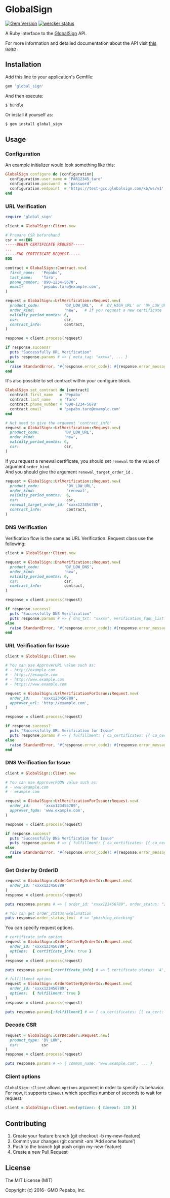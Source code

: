 # GlobalSign

[![Gem Version](https://badge.fury.io/rb/global_sign.svg)](https://badge.fury.io/rb/global_sign)
[![wercker status](https://app.wercker.com/status/8cf8771f0da8bc4f1ea0adc8eb65b295/s/master "wercker status")](https://app.wercker.com/project/byKey/8cf8771f0da8bc4f1ea0adc8eb65b295)

A Ruby interface to the [GlobalSign](https://www.globalsign.com/) API.

For more information and detailed documentation about the API visit [this page](https://www.globalsign.com/en/resources/apis/api-documentation/) .

## Installation

Add this line to your application's Gemfile:

```ruby
gem 'global_sign'
```

And then execute:

```
$ bundle
```

Or install it yourself as:

```
$ gem install global_sign
```

## Usage

### Configuration

An example initializer would look something like this:

```ruby
GlobalSign.configure do |configuration|
  configuration.user_name = 'PAR12345_taro'
  configuration.password  = 'password'
  configuration.endpoint  = 'https://test-gcc.globalsign.com/kb/ws/v1'
end
```

### URL Verification

```ruby
require 'global_sign'

client = GlobalSign::Client.new

# Prepare CSR beforehand
csr = <<-EOS
-----BEGIN CERTIFICATE REQUEST-----
...
-----END CERTIFICATE REQUEST-----
EOS

contract = GlobalSign::Contract.new(
  first_name:   'Pepabo',
  last_name:    'Taro',
  phone_number: '090-1234-5678',
  email:        'pepabo.taro@example.com',
)

request = GlobalSign::UrlVerification::Request.new(
  product_code:           'DV_LOW_URL',   # 'DV_HIGH_URL' or 'DV_LOW_URL'
  order_kind:             'new',   # If you request a new certificate
  validity_period_months: 6,
  csr:                    csr,
  contract_info:          contract,
)

response = client.process(request)

if response.success?
  puts "Successfully URL Verification"
  puts response.params # => { meta_tag: "xxxxx", ... }
else
  raise StandardError, "#{response.error_code}: #{response.error_message}"
end
```

It's also possible to set contract within your configure block.

```ruby
GlobalSign.set_contract do |contract|
  contract.first_name   = 'Pepabo'
  contract.last_name    = 'Taro'
  contract.phone_number = '090-1234-5678'
  contract.email        = 'pepabo.taro@example.com'
end

# Not need to give the argument 'contract_info'
request = GlobalSign::UrlVerification::Request.new(
  product_code:           'DV_LOW_URL',
  order_kind:             'new',
  validity_period_months: 6,
  csr:                    csr,
)
```

If you request a renewal certificate, you should set `renewal` to the value of argument `order_kind`.  
And you should give the argument `renewal_target_order_id` .

```ruby
request = GlobalSign::UrlVerification::Request.new(
  product_code:            'DV_LOW_URL',
  order_kind:              'renewal',
  validity_period_months:  6,
  csr:                     csr,
  renewal_target_order_id: 'xxxx123456789',
  contract_info:           contract,
)
```

### DNS Verification

Verification flow is the same as URL Verification. Request class use the following:

```ruby
client = GlobalSign::Client.new

request = GlobalSign::DnsVerification::Request.new(
  product_code:           'DV_LOW_DNS',
  order_kind:             'new',
  validity_period_months: 6,
  csr:                    csr,
  contract_info:          contract,
)

response = client.process(request)

if response.success?
  puts "Successfully DNS Verification"
  puts response.params # => { dns_txt: "xxxxx", verification_fqdn_list: ['example.com', 'www.example.com'], ... }
else
  raise StandardError, "#{response.error_code}: #{response.error_message}"
end
```

### URL Verification for Issue

```ruby
client = GlobalSign::Client.new

# You can use ApproverURL value such as:
# - http://example.com
# - https://example.com
# - http://www.example.com
# - https://www.example.com

request = GlobalSign::UrlVerificationForIssue::Request.new(
  order_id:     'xxxx123456789',
  approver_url: 'http://example.com',
)

response = client.process(request)

if response.success?
  puts "Successfully URL Verification for Issue"
  puts response.params # => { fulfillment: { ca_certificates: [{ ca_cert: "xxxxx" }, ...]}, ... }
else
  raise StandardError, "#{response.error_code}: #{response.error_message}"
end
```

### DNS Verification for Issue

```ruby
client = GlobalSign::Client.new

# You can use ApproverFQDN value such as:
# - www.example.com
# - example.com

request = GlobalSign::UrlVerificationForIssue::Request.new(
  order_id:      'xxxx123456789',
  approver_fqdn: 'www.example.com',
)

response = client.process(request)

if response.success?
  puts "Successfully DNS Verification for Issue"
  puts response.params # => { fulfillment: { ca_certificates: [{ ca_cert: "xxxxx" }, ...]}, ... }
else
  raise StandardError, "#{response.error_code}: #{response.error_message}"
end
```

### Get Order by OrderID

```ruby
request = GlobalSign::OrderGetterByOrderId::Request.new(
  order_id: 'xxxx123456789'
)
response = client.process(request)

puts response.params # => { order_id: "xxxx123456789", order_status: "2", ... }

# You can get order_status explanation
puts response.order_status_text  # => "phishing_checking"
```

You can specify request options.

```ruby
# certificate_info option
request = GlobalSign::OrderGetterByOrderId::Request.new(
  order_id: 'xxxx123456789',
  options:  { certificate_info: true }
)
response = client.process(request)

puts response.params[:certificate_info] # => { certificate_status: '4', start_date: '2016-10-06T14:53:23.000+09:00', ... }

# fulfillment option
request = GlobalSign::OrderGetterByOrderId::Request.new(
  order_id: 'xxxx123456789',
  options:  { fulfillment: true }
)
response = client.process(request)

puts response.params[:fulfillment] # => { ca_certificates: [{ ca_cert: "xxxxx" }, ...]}
```

### Decode CSR

```ruby
request = GlobalSign::CsrDecoder::Request.new(
  product_type: 'DV_LOW',
  csr:          csr
)
response = client.process(request)

puts response.params # => { common_name: "www.example.com", ... }
```

### Client options

`GlobalSign::Client` allows `options` argument in order to specify its behavior.  
For now, it supports `timeout` which specifies number of seconds to wait for request.

```ruby
client = GlobalSign::Client.new(options: { timeout: 120 })
```

## Contributing

1. Create your feature branch (git checkout -b my-new-feature)
2. Commit your changes (git commit -am 'Add some feature')
3. Push to the branch (git push origin my-new-feature)
4. Create a new Pull Request

## License

The MIT License (MIT)

Copyright (c) 2016- GMO Pepabo, Inc.
